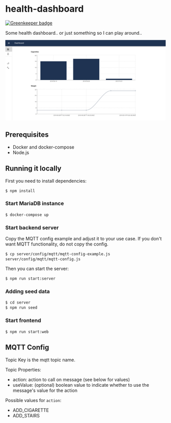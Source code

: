 # health-dashboard

[![Greenkeeper badge](https://badges.greenkeeper.io/MichaelKohler/health-dashboard.svg)](https://greenkeeper.io/)

Some health dashboard.. or just something so I can play around..

![](screenshot.png?raw=true)

## Prerequisites

* Docker and docker-compose
* Node.js

## Running it locally

First you need to install dependencies:

```
$ npm install
```

### Start MariaDB instance

```
$ docker-compose up
```

### Start backend server

Copy the MQTT config example and adjust it to your use case. If you don't want MQTT functionality, do not copy the config.

```
$ cp server/config/mqtt/mqtt-config-example.js server/config/mqtt/mqtt-config.js
```

Then you can start the server:

```
$ npm run start:server
```

### Adding seed data

```
$ cd server
$ npm run seed
```

### Start frontend

```
$ npm run start:web
```

## MQTT Config

Topic Key is the mqtt topic name.

Topic Properties:
* action: action to call on message (see below for values)
* useValue: (optional) boolean value to indicate whether to use the message's value for the action

Possible values for `action`:
* ADD_CIGARETTE
* ADD_STAIRS